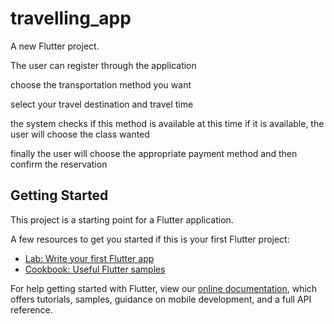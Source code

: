 # travelling_app

A new Flutter project.
 
The user can register through the application 

 choose the transportation method you want

 select your travel destination and travel time

 the system checks if this method is available at this time
if it is available, the user will choose the class wanted

 finally the user will choose the appropriate payment method and then confirm the reservation

## Getting Started

This project is a starting point for a Flutter application.

A few resources to get you started if this is your first Flutter project:

- [Lab: Write your first Flutter app](https://flutter.dev/docs/get-started/codelab)
- [Cookbook: Useful Flutter samples](https://flutter.dev/docs/cookbook)

For help getting started with Flutter, view our
[online documentation](https://flutter.dev/docs), which offers tutorials,
samples, guidance on mobile development, and a full API reference.
